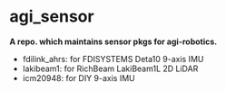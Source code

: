 # agi_sensor
**A repo. which maintains sensor pkgs for agi-robotics.**

- fdilink_ahrs: for FDISYSTEMS Deta10 9-axis IMU
- lakibeam1: for RichBeam LakiBeam1L 2D LiDAR
- icm20948: for DIY 9-axis IMU
